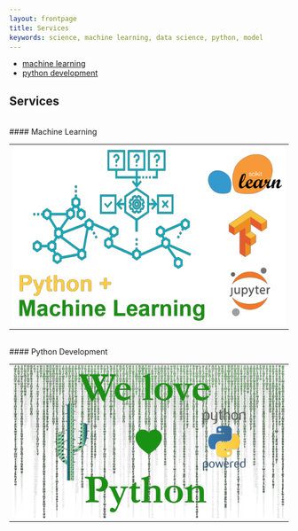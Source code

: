```yaml
---
layout: frontpage
title: Services
keywords: science, machine learning, data science, python, model
---
```


<div class="navbar">
  <div class="navbar-inner">
      <ul class="nav">
          <li><a href="machine_learning.html">machine learning</a></li>
          <li><a href="python_development.html">python development</a></li>
      </ul>
  </div>
</div>

## Services
<br>
#### Machine Learning
<table class="wide">
<tr>
  <td class="left">
    <a href="machine_learning.html">
        <img src="../../assets/services/machine_learning_1.png" alt="machine learning" title="machine learning"/>
    </a>
  </td>
</tr>
</table>
<br>
#### Python Development
<table class="wide">
<tr>
  <td class="left">
    <a href="python_development.html">
        <img src="../../assets/services/python_development_1.png" alt="python development" title="python development"/>
    </a>
  </td>
</tr>
</table>
<br>
